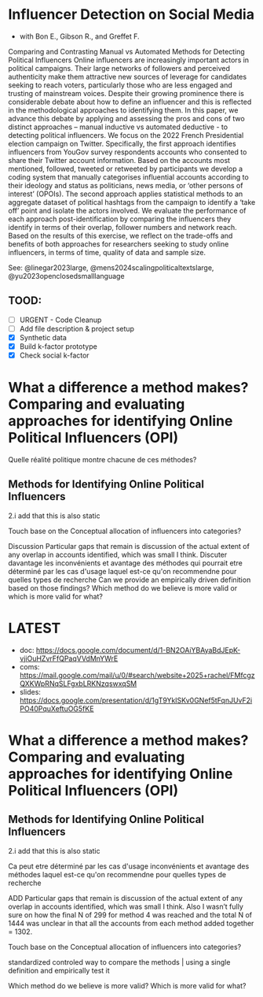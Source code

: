 # Influencer Detection on Social Media

- with Bon E., Gibson R., and Greffet F.

Comparing and Contrasting Manual vs Automated Methods for Detecting Political Influencers
Online influencers are increasingly important actors in political campaigns. Their large networks of followers and perceived authenticity make them attractive new sources of leverage for candidates seeking to reach voters, particularly those who are less engaged and trusting of mainstream voices. Despite their growing prominence there is considerable debate about how to define an influencer and this is reflected in the methodological approaches to identifying them. In this paper, we advance this debate by applying and assessing the pros and cons of two distinct approaches – manual inductive vs automated deductive - to detecting political influencers. We focus on the 2022 French Presidential election campaign on Twitter. Specifically, the first approach identifies influencers from YouGov survey respondents accounts who consented to share their Twitter account information. Based on the accounts most mentioned, followed, tweeted or retweeted by participants we develop a coding system that manually categorises influential accounts according to their ideology and status as politicians, news media, or ‘other persons of interest’ (OPOIs). The second approach applies statistical methods to an aggregate dataset of political hashtags from the campaign to identify a ‘take off’ point and isolate the actors involved. We evaluate the performance of each approach post-identification by comparing the influencers they identify in terms of their overlap, follower numbers and network reach. Based on the results of this exercise, we reflect on the trade-offs and benefits of both approaches for researchers seeking to study online influencers, in terms of time, quality of data and sample size.

See: @linegar2023large, @mens2024scalingpoliticaltextslarge, @yu2023openclosedsmalllanguage


## TOOD:
- [ ] URGENT - Code Cleanup
- [ ] Add file description & project setup
- [X] Synthetic data
- [X] Build k-factor prototype 
- [X] Check social k-factor

# What a difference a method makes? Comparing and evaluating approaches for identifying Online Political Influencers (OPI)

Quelle réalité politique montre chacune de ces méthodes?

## Methods for Identifying Online Political Influencers
2.i add that this is also static 

Touch base on the Conceptual allocation of influencers into categories?

Discussion
Particular gaps that remain is discussion of the actual extent of any overlap in accounts identified, which was small I think. 
Discuter davantage les inconvénients et avantage des méthodes qui pourrait etre déterminé par les cas d'usage
laquel est-ce qu'on recommendne pour quelles types de recherche
Can we provide an empirically driven definition based on those findings?
Which method do we believe is more valid or which is more valid for what?

# LATEST
- doc: https://docs.google.com/document/d/1-BN2OAiYBAyaBdJEpK-vjiOuHZvrFfQPaqVVdMnYWrE
- coms: https://mail.google.com/mail/u/0/#search/website+2025+rachel/FMfcgzQXKWpRNqSLFgxbLRKNzqswxqSM
- slides: https://docs.google.com/presentation/d/1gT9YkISKv0GNef5tFqnJUvF2iPO40PquXeftuOG5fKE

# What a difference a method makes? Comparing and evaluating approaches for identifying Online Political Influencers (OPI)

## Methods for Identifying Online Political Influencers
2.i add that this is also static 

Ca peut etre déterminé par les cas d'usage
inconvénients et avantage des méthodes
laquel est-ce qu'on recommendne pour quelles types de recherche

ADD
Particular gaps that remain is discussion of the actual extent of any overlap in accounts identified, which was small I think. 
Also I wasn’t fully sure on how the final N of 299 for method 4 was reached and the total N of 1444 was unclear in that all the accounts from each method added together = 1302.

Touch base on the Conceptual allocation of influencers into categories?

standardized controled way to compare the methods | using a single definition and empirically test it

Which method do we believe is more valid?
Which is more valid for what?

